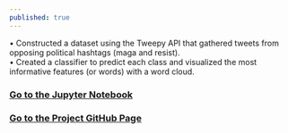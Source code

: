 ```yaml
---
published: true
---
```

•	Constructed a dataset using the Tweepy API that gathered tweets from opposing political hashtags (maga and resist).  
•	Created a classifier to predict each class and visualized the most informative features (or words) with a word cloud.

### [Go to the Jupyter Notebook](https://github.com/moazim1993/Political-Divide-In-Tweets/blob/master/Twitter%E2%80%99s%20Political%20Divide.ipynb)
### [Go to the Project GitHub Page](https://github.com/moazim1993/Political-Divide-In-Tweets)
